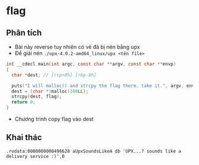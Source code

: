# flag
## Phân tích
- Bài này reverse tuy nhiên có vẻ đã bị nén bằng upx
- Để giải nén `./upx-4.0.2-amd64_linux/upx <tên file>`

```c
int __cdecl main(int argc, const char **argv, const char **envp)
{
  char *dest; // [rsp+8h] [rbp-8h]

  puts("I will malloc() and strcpy the flag there. take it.", argv, envp);
  dest = (char *)malloc(100LL);
  strcpy(dest, flag);
  return 0;
}
```

- Chương trình copy flag vào dest

## Khai thác

```.rodata:0000000000496628 aUpxSoundsLikeA db 'UPX...? sounds like a delivery service :)',0```